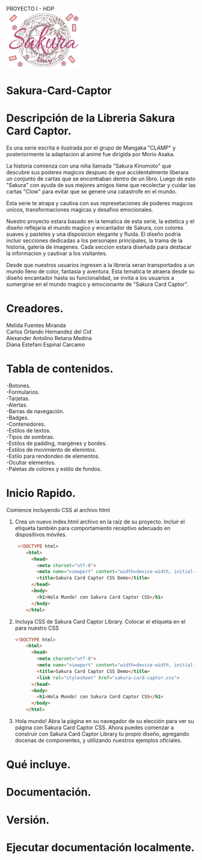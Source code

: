 PROYECTO I - HDP <br>
<img src="./Imagenes Sakura/Logo Sakura.png"  alt="Logo" style = " width:200px ; heigth:200px;"/> 
<br>

# Sakura-Card-Captor

# Descripción de la Libreria Sakura Card Captor.

Es una serie escrita e ilustrada por el grupo de Mangaka "CLAMP" y posteriormente la adaptacion al anime fue dirigida por Morio Asaka.

La historia comienza con una niña llamada "Sakura Kinomoto" que descubre sus poderes magicos despues de que accidentalmente liberara un conjunto de cartas que se encontraban dentro de un libro. Luego de esto "Sakura" con ayuda de sus mejores amigos tiene que recolectar y cuidar las cartas "Clow" para evitar que se genere una catastrofe en el mundo.

Esta serie te atrapa y cautiva con sus represetaciones de poderes magicos unicos, transformaciones magicas y desafios emocionales.

Nuestro proyecto estara basado en la tematica de esta serie, la estetica y el diseño reflejaria el  mundo magico y encantador de Sakura, con colores suaves y pasteles y una disposicion elegante y fluida. El diseño podria incluir secciones dedicadas a los personajes principales, la trama de la historia, galeria de imagenes. Cada seccion estara diseñada para destacar la informacion y cautivar a los visitantes.

Desde que nuestros usuarios ingresen a la libreria seran transportados a un mundo lleno de color, fantasia y aventura. Esta tematica te atraera desde su diseño encantador hasta su funcionalidad, se invita a los usuarios a sumergirse en el mundo magico y emocionante de "Sakura Card Captor".

# Creadores.
Melida Fuentes Miranda <br>
Carlos Orlando Hernandez del Cid<br>
Alexander Antolino Retana Medina<br>
Diana Estefani Espinal Carcamo<br>

# Tabla de contenidos.
 -Botones. <br>
 -Formularios. <br>
 -Tarjetas. <br>
 -Alertas. <br>
 -Barras de navegación. <br>
 -Badges. <br>
 -Contenedores. <br>
 -Estilos de textos. <br>
 -Tipos de sombras. <br>
 -Estilos de padding, margénes y bordes. <br>
 -Estilos de movimiento de elemntos. <br>
 -Estilo para rendondeo de elementos. <br>
 -Ocultar elementos.<br>
 -Paletas de colores y estilo de fondos. <br>

 # Inicio Rapido.
   Comience incluyendo CSS al archivo html
   1. Crea un nuevo index.html archivo en la raíz de su proyecto. Incluir el <meta name="viewport"> etiqueta también para comportamiento receptivo adecuado en dispositivos móviles.
      ```html
       <!DOCTYPE html>
          <html>
            <head>
              <meta charset="utf-8">
              <meta name="viewport" content="width=device-width, initial-scale=1">
              <title>Sakura Card Captor CSS Demo</title>
            </head>
            <body>
              <h1>Hola Mundo! con Sakura Card Captor CSS</h1>
            </body>
          </html>
      ```
   2. Incluya CSS de Sakura Card Captor Library. Colocar el <link> etiqueta en el <head> para nuestro CSS
      ```html
      <!DOCTYPE html>
          <html>
            <head>
              <meta charset="utf-8">
              <meta name="viewport" content="width=device-width, initial-scale=1">
              <title>Sakura Card Captor CSS Demo</title>
              <link rel="stylesheet" href="sakura-card-captor.css">
            </head>
            <body>
              <h1>Hola Mundo! con Sakura Card Captor CSS</h1>
            </body>
          </html>
      ```
   3. Hola mundo! Abra la página en su navegador de su elección para ver su página con Sakura Card Captor CSS. Ahora puedes comenzar a construir con Sakura Card Captor Library tu propio diseño, agregando docenas de componentes, y utilizando nuestros ejemplos oficiales.
      
 # Qué incluye.
 # Documentación.
 # Versión.
 # Ejecutar documentación localmente.
 # 
